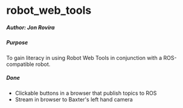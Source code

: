 <h1>robot_web_tools</h1>
<h5>Author: Jon Rovira</h5>


<h5>Purpose</h5>
<p>
	To gain literacy in using Robot Web Tools in conjunction with a ROS-compatible robot.
</p>

<h5>Done</h5>
<ul>
	<li>Clickable buttons in a browser that publish topics to ROS</li>
	<li>Stream in browser to Baxter's left hand camera</li>
</ul>